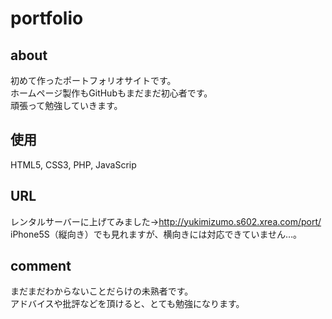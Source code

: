 # portfolio

## about
初めて作ったポートフォリオサイトです。  
ホームページ製作もGitHubもまだまだ初心者です。  
頑張って勉強していきます。

## 使用
HTML5, CSS3, PHP, JavaScrip

## URL
レンタルサーバーに上げてみました→http://yukimizumo.s602.xrea.com/port/  
iPhone5S（縦向き）でも見れますが、横向きには対応できていません…。

## comment
まだまだわからないことだらけの未熟者です。  
アドバイスや批評などを頂けると、とても勉強になります。
